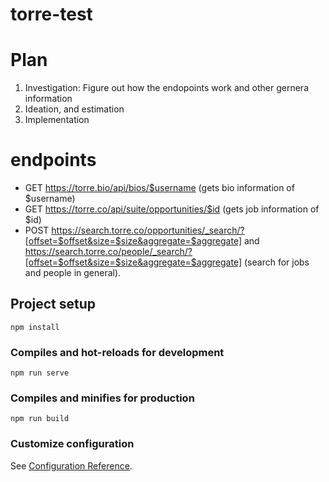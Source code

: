 # torre-test

# Plan
1. Investigation: Figure out how the endopoints work and other gernera information
2. Ideation, and estimation
3. Implementation


# endpoints
- GET https://torre.bio/api/bios/$username (gets bio information of $username)
- GET https://torre.co/api/suite/opportunities/$id (gets job information of $id)
- POST https://search.torre.co/opportunities/_search/?[offset=$offset&size=$size&aggregate=$aggregate] and https://search.torre.co/people/_search/?[offset=$offset&size=$size&aggregate=$aggregate] (search for jobs and people in general).


## Project setup
```
npm install
```

### Compiles and hot-reloads for development
```
npm run serve
```

### Compiles and minifies for production
```
npm run build
```

### Customize configuration
See [Configuration Reference](https://cli.vuejs.org/config/).
